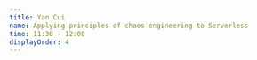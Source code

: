 ```yaml
---
title: Yan Cui
name: Applying principles of chaos engineering to Serverless
time: 11:30 - 12:00
displayOrder: 4
---
```

